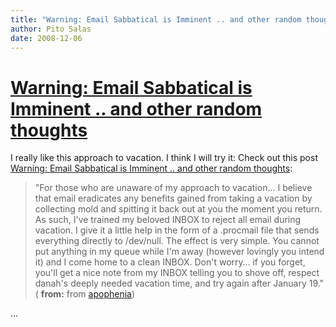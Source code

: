 ```yaml
---
title: "Warning: Email Sabbatical is Imminent .. and other random thoughts"
author: Pito Salas
date: 2008-12-06
---
```

# [Warning: Email Sabbatical is Imminent .. and other random thoughts](None)




I really like this approach to vacation. I think I will try it: Check out this
post [Warning: Email Sabbatical is Imminent .. and other random
thoughts](<http://feeds.feedburner.com/~r/zephoria/thoughts/~3/476456764/warning_email_s.html>):

> "For those who are unaware of my approach to vacation… I believe that email
> eradicates any benefits gained from taking a vacation by collecting mold and
> spitting it back out at you the moment you return. As such, I've trained my
> beloved INBOX to reject all email during vacation. I give it a little help
> in the form of a .procmail file that sends everything directly to /dev/null.
> The effect is very simple. You cannot put anything in my queue while I'm
> away (however lovingly you intend it) and I come home to a clean INBOX.
> Don't worry… if you forget, you'll get a nice note from my INBOX telling you
> to shove off, respect danah's deeply needed vacation time, and try again
> after January 19." ( **from:** from
> [apophenia](<http://feeds.feedburner.com/zephoria/thoughts>))

…


